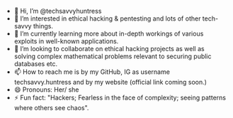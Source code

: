 - 👋 Hi, I’m @techsavvyhuntress
- 👀 I’m interested in ethical hacking & pentesting and lots of other tech-savvy things.
- 🌱 I’m currently learning more about in-depth workings of various exploits in well-known applications. 
- 💞️ I’m looking to collaborate on ethical hacking projects as well as solving complex mathematical problems relevant to securing public databases etc. 
- 📫 How to reach me is by my GitHub, IG as username techsavvy.huntress and by my website (official link coming soon.)
- 😄 Pronouns: Her/ she
- ⚡ Fun fact: "Hackers; Fearless in the face of complexity; seeing patterns where others see chaos".

<!---
techsavvyhuntress/techsavvyhuntress is a ✨ special ✨ repository because its `README.md` (this file) appears on your GitHub profile.
You can click the Preview link to take a look at your changes.
--->

